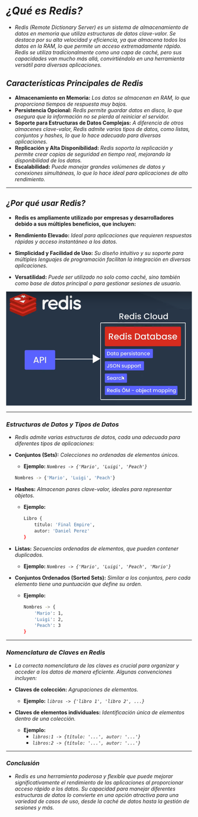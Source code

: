 <!-- Autor: Daniel Benjamin Perez Morales -->
<!-- GitHub: https://github.com/D4nitrix13 -->
<!-- Correo electrónico: danielperezdev@proton.me -->

# ***¿Qué es Redis?***

- *Redis (Remote Dictionary Server) es un sistema de almacenamiento de datos en memoria que utiliza estructuras de datos clave-valor. Se destaca por su alta velocidad y eficiencia, ya que almacena todos los datos en la RAM, lo que permite un acceso extremadamente rápido. Redis se utiliza tradicionalmente como una capa de caché, pero sus capacidades van mucho más allá, convirtiéndolo en una herramienta versátil para diversas aplicaciones.*

## ***Características Principales de Redis***

- **Almacenamiento en Memoria:** *Los datos se almacenan en RAM, lo que proporciona tiempos de respuesta muy bajos.*
- **Persistencia Opcional:** *Redis permite guardar datos en disco, lo que asegura que la información no se pierda al reiniciar el servidor.*
- **Soporte para Estructuras de Datos Complejas:** *A diferencia de otros almacenes clave-valor, Redis admite varios tipos de datos, como listas, conjuntos y hashes, lo que lo hace adecuado para diversas aplicaciones.*
- **Replicación y Alta Disponibilidad:** *Redis soporta la replicación y permite crear copias de seguridad en tiempo real, mejorando la disponibilidad de los datos.*
- **Escalabilidad:** *Puede manejar grandes volúmenes de datos y conexiones simultáneas, lo que lo hace ideal para aplicaciones de alto rendimiento.*

---

## ***¿Por qué usar Redis?***

- **Redis es ampliamente utilizado por empresas y desarrolladores debido a sus múltiples beneficios, que incluyen:**

- **Rendimiento Elevado:** *Ideal para aplicaciones que requieren respuestas rápidas y acceso instantáneo a los datos.*
- **Simplicidad y Facilidad de Uso:** *Su diseño intuitivo y su soporte para múltiples lenguajes de programación facilitan la integración en diversas aplicaciones.*
- **Versatilidad:** *Puede ser utilizado no solo como caché, sino también como base de datos principal o para gestionar sesiones de usuario.*

*![Uso de Redis](Images/UsoRedis.png "Images/UsoRedis.png")*

---

### ***Estructuras de Datos y Tipos de Datos***

- *Redis admite varias estructuras de datos, cada una adecuada para diferentes tipos de aplicaciones:*

- **Conjuntos (Sets):** *Colecciones no ordenadas de elementos únicos.*
  - **Ejemplo:** *`Nombres -> {'Mario', 'Luigi', 'Peach'}`*

  ```bash
  Nombres -> {'Mario', 'Luigi', 'Peach'}
  ```
  
- **Hashes:** *Almacenan pares clave-valor, ideales para representar objetos.*
  - **Ejemplo:**

    ```bash
    Libro {
        título: 'Final Empire',
        autor: 'Daniel Perez'
    }
    ```

- **Listas:** *Secuencias ordenadas de elementos, que pueden contener duplicados.*
  - **Ejemplo:** *`Nombres -> {'Mario', 'Luigi', 'Peach', 'Mario'}`*

- **Conjuntos Ordenados (Sorted Sets):** *Similar a los conjuntos, pero cada elemento tiene una puntuación que define su orden.*
  - **Ejemplo:**

    ```bash
    Nombres -> {
        'Mario': 1,
        'Luigi': 2,
        'Peach': 3
    }
    ```

---

### ***Nomenclatura de Claves en Redis***

- *La correcta nomenclatura de las claves es crucial para organizar y acceder a los datos de manera eficiente. Algunas convenciones incluyen:*

- **Claves de colección:** *Agrupaciones de elementos.*
  - **Ejemplo:** *`libros -> {'libro 1', 'libro 2', ...}`*

- **Claves de elementos individuales:** *Identificación única de elementos dentro de una colección.*
  - **Ejemplo:**
    - *`libros:1 -> {título: '...', autor: '...'}`*
    - *`libros:2 -> {título: '...', autor: '...'}`*

---

### ***Conclusión***

- *Redis es una herramienta poderosa y flexible que puede mejorar significativamente el rendimiento de las aplicaciones al proporcionar acceso rápido a los datos. Su capacidad para manejar diferentes estructuras de datos lo convierte en una opción atractiva para una variedad de casos de uso, desde la caché de datos hasta la gestión de sesiones y más.*
